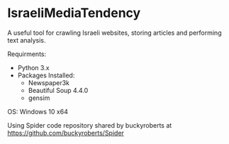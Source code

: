 # IsraeliMediaTendency

A useful tool for crawling Israeli websites, storing articles and performing text analysis.

Requirments:
- Python 3.x
- Packages Installed:
  * Newspaper3k
  * Beautiful Soup 4.4.0
  * gensim

OS: Windows 10 x64
 
Using Spider code repository shared by buckyroberts at https://github.com/buckyroberts/Spider 
